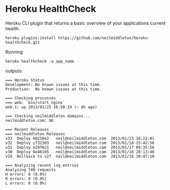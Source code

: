 Heroku HealthCheck
==================

Heroku CLI plugin that returns a basic overview of your applications current
health:

    heroku plugins:install https://github.com/neilmiddleton/heroku-healthcheck.git

Running

    heroku healthcheck -a app_name

outputs:

    === Heroku Status
    Development: No known issues at this time.
    Production:  No known issues at this time.

    === Checking processes
    === web: `bin/start_nginx`
    web.1: up 2013/01/25 16:58:19 (~ 4h ago)

    === Checking neilmiddleton domains...
    neilmiddleton.com: OK

    === Recent Releases
    === neilmiddleton Releases
    v33  Deploy 60250e2   neil@neilmiddleton.com  2013/01/23 16:22:01
    v32  Deploy cf32303   neil@neilmiddleton.com  2013/01/18 15:42:56
    v31  Deploy e29f821   neil@neilmiddleton.com  2013/01/17 09:35:56
    v30  Deploy 6e46165   neil@neilmiddleton.com  2013/01/16 20:13:40
    v29  Rollback to v27  neil@neilmiddleton.com  2013/01/16 10:47:10

    === Analyzing recent log entries
    Analyzing 740 requests
    H errors: 0 (0.0%)
    R errors: 0 (0.0%)
    L errors: 0 (0.0%)
